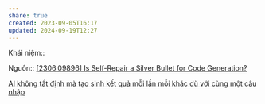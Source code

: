 ```yaml
---
share: true
created: 2023-09-05T16:17
updated: 2024-09-19T12:27
---
```

Khái niệm:: 

Nguồn:: [[2306.09896] Is Self-Repair a Silver Bullet for Code Generation?](https://arxiv.org/abs//2306.09896)

[AI không tất định mà tạo sinh kết quả mỗi lần mỗi khác dù với cùng một câu nhập](../AI%20kh%C3%B4ng%20t%E1%BA%A5t%20%C4%91%E1%BB%8Bnh%20m%C3%A0%20t%E1%BA%A1o%20sinh%20k%E1%BA%BFt%20qu%E1%BA%A3%20m%E1%BB%97i%20l%E1%BA%A7n%20m%E1%BB%97i%20kh%C3%A1c%20d%C3%B9%20v%E1%BB%9Bi%20c%C3%B9ng%20m%E1%BB%99t%20c%C3%A2u%20nh%E1%BA%ADp.md) 